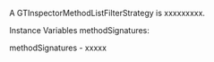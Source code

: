 A GTInspectorMethodListFilterStrategy is xxxxxxxxx.Instance Variables	methodSignatures:		<Object>methodSignatures	- xxxxx